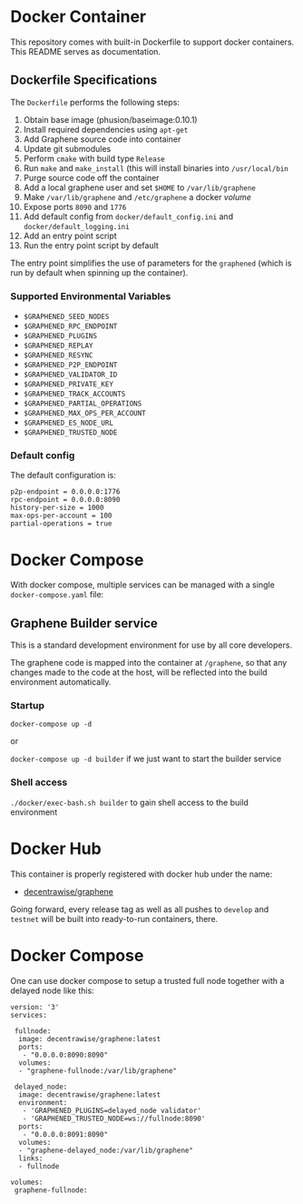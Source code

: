 # Docker Container

This repository comes with built-in Dockerfile to support docker
containers. This README serves as documentation.

## Dockerfile Specifications

The `Dockerfile` performs the following steps:

1. Obtain base image (phusion/baseimage:0.10.1)
2. Install required dependencies using `apt-get`
3. Add Graphene source code into container
4. Update git submodules
5. Perform `cmake` with build type `Release`
6. Run `make` and `make_install` (this will install binaries into `/usr/local/bin`
7. Purge source code off the container
8. Add a local graphene user and set `$HOME` to `/var/lib/graphene`
9. Make `/var/lib/graphene` and `/etc/graphene` a docker *volume*
10. Expose ports `8090` and `1776`
11. Add default config from `docker/default_config.ini` and
    `docker/default_logging.ini`
12. Add an entry point script
13. Run the entry point script by default

The entry point simplifies the use of parameters for the `graphened`
(which is run by default when spinning up the container).

### Supported Environmental Variables

* `$GRAPHENED_SEED_NODES`
* `$GRAPHENED_RPC_ENDPOINT`
* `$GRAPHENED_PLUGINS`
* `$GRAPHENED_REPLAY`
* `$GRAPHENED_RESYNC`
* `$GRAPHENED_P2P_ENDPOINT`
* `$GRAPHENED_VALIDATOR_ID`
* `$GRAPHENED_PRIVATE_KEY`
* `$GRAPHENED_TRACK_ACCOUNTS`
* `$GRAPHENED_PARTIAL_OPERATIONS`
* `$GRAPHENED_MAX_OPS_PER_ACCOUNT`
* `$GRAPHENED_ES_NODE_URL`
* `$GRAPHENED_TRUSTED_NODE`

### Default config

The default configuration is:

    p2p-endpoint = 0.0.0.0:1776
    rpc-endpoint = 0.0.0.0:8090
    history-per-size = 1000
    max-ops-per-account = 100
    partial-operations = true

# Docker Compose

With docker compose, multiple services can be managed with a single
`docker-compose.yaml` file:

## Graphene Builder service

This is a standard development environment for use by all core developers.

The graphene code is mapped into the container at `/graphene`, so that any
changes made to the code at the host, will be reflected into the build
environment automatically.

### Startup

`docker-compose up -d`

or

`docker-compose up -d builder` if we just want to start the builder service

### Shell access

`./docker/exec-bash.sh builder` to gain shell access to the build environment

# Docker Hub

This container is properly registered with docker hub under the name:

* [decentrawise/graphene](https://hub.docker.com/r/decentrawise/graphene/)

Going forward, every release tag as well as all pushes to `develop` and
`testnet` will be built into ready-to-run containers, there.

# Docker Compose

One can use docker compose to setup a trusted full node together with a
delayed node like this:

```
version: '3'
services:

 fullnode:
  image: decentrawise/graphene:latest
  ports:
   - "0.0.0.0:8090:8090"
  volumes:
  - "graphene-fullnode:/var/lib/graphene"

 delayed_node:
  image: decentrawise/graphene:latest
  environment:
   - 'GRAPHENED_PLUGINS=delayed_node validator'
   - 'GRAPHENED_TRUSTED_NODE=ws://fullnode:8090'
  ports:
   - "0.0.0.0:8091:8090"
  volumes:
  - "graphene-delayed_node:/var/lib/graphene"
  links: 
  - fullnode

volumes:
 graphene-fullnode:
```
